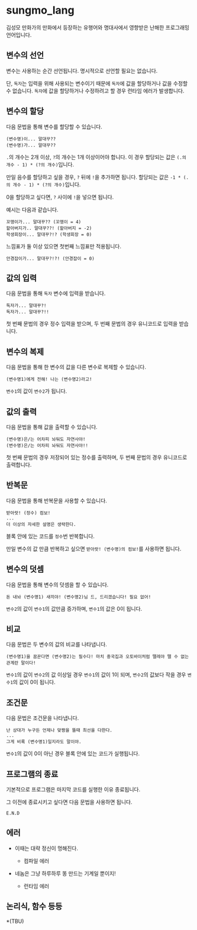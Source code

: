# sungmo_lang

김성모 만화가의 만화에서 등장하는 유행어와 명대사에서 영향받은 난해한 프로그래밍 언어입니다.

## 변수의 선언

변수는 사용하는 순간 선언됩니다. 명시적으로 선언할 필요는 없습니다.

단, `독자`는 입력을 위해 사용되는 변수이기 때문에 `독자`에 값을 할당하거나 값을 수정할 수 없습니다.
`독자`에 값을 할당하거나 수정하려고 할 경우 런타임 에러가 발생합니다.

## 변수의 할당

다음 문법을 통해 변수를 할당할 수 있습니다.

```
(변수명)이... 말대꾸??
(변수명)가... 말대꾸??
```

`.`의 개수는 2개 이상, `?`의 개수는 1개 이상이어야 합니다.
이 경우 할당되는 값은 `(.의 개수 - 1) * (?의 개수)`입니다.

만일 음수를 할당하고 싶을 경우, `?` 뒤에 `!`을 추가하면 됩니다.
할당되는 값은 `-1 * (.의 개수 - 1) * (?의 개수)`입니다.

0을 할당하고 싶다면, `?` 사이에 `!`을 넣으면 됩니다.

예시는 다음과 같습니다.

```
꼬맹이가... 말대꾸?? (꼬맹이 = 4)
할아버지가.. 말대꾸??! (할아버지 = -2)
학생회장이... 말대꾸?!? (학생회장 = 0)
```

느낌표가 둘 이상 있으면 첫번째 느낌표만 적용됩니다.

```
안경잡이가... 말대꾸?!?! (안경잡이 = 0)
```

## 값의 입력

다음 문법을 통해 `독자` 변수에 입력을 받습니다.

```
독자가... 말대꾸?!
독자가... 말대꾸?!!
```

첫 번째 문법의 경우 정수 입력을 받으며, 두 번째 문법의 경우 유니코드로 입력을 받습니다.

## 변수의 복제

다음 문법을 통해 한 변수의 값을 다른 변수로 복제할 수 있습니다.

```
(변수명1)에게 전해! 나는 (변수명2)라고!
```

`변수1`의 값이 `변수2`가 됩니다.

## 값의 출력

다음 문법을 통해 값을 출력할 수 있습니다.

```
(변수명)은/는 어차피 놔둬도 자연사야!
(변수명)은/는 어차피 놔둬도 자연사야!!
```

첫 번째 문법의 경우 저장되어 있는 정수를 출력하며, 두 번째 문법의 경우 유니코드로 출력합니다.

## 반복문

다음 문법을 통해 반복문을 사용할 수 있습니다.

```
받아랏! (정수) 컴보!
...
더 이상의 자세한 설명은 생략한다.
```

블록 안에 있는 코드를 `정수`번 반복합니다.

만일 변수의 값 만큼 반복하고 싶으면 `받아랏! (변수명)의 컴보!`를 사용하면 됩니다.

## 변수의 덧셈

다음 문법을 통해 변수의 덧셈을 할 수 있습니다.

```
돈 내놔 (변수명1) 새끼야! (변수명2)님 드, 드리겠습니다! 필요 없어!
```

`변수2`의 값이 `변수1`의 값만큼 증가하며, `변수1`의 값은 0이 됩니다.

## 비교

다음 문법은 두 변수의 값의 비교를 나타냅니다.

```
(변수명1)을 꿈꾼다면 (변수명2)는 필수다! 마치 중국집과 오토바이처럼 뗄레야 뗄 수 없는 관계란 말이다!
```

`변수1`의 값이 `변수2`의 값 이상일 경우 `변수1`의 값이 1이 되며, `변수2`의 값보다 작을 경우 `변수1`의 값이 0이 됩니다.

## 조건문

다음 문법은 조건문을 나타냅니다.

```
난 상대가 누구든 언제나 맞짱을 뜰때 최선을 다한다.
...
그게 비록 (변수명1)일지라도 말이야.
```

`변수1`의 값이 0이 아닌 경우 블록 안에 있는 코드가 실행됩니다.

## 프로그램의 종료

기본적으로 프로그램은 마지막 코드를 실행한 이유 종료됩니다.

그 이전에 종료시키고 싶다면 다음 문법을 사용하면 됩니다.

```
E.N.D
```

## 에러

* 이때는 대략 정신이 멍해진다.
   * 컴파일 에러

* 네놈은 그냥 하루하루 똥 만드는 기계일 뿐이지!
   * 런타임 에러

## 논리식, 함수 등등

*(TBU)

